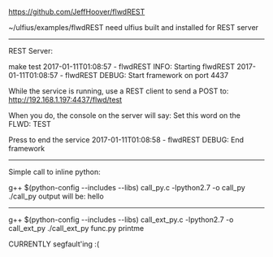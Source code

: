 https://github.com/JeffHoover/flwdREST

~/ulfius/examples/flwdREST
need ulfius built and installed for REST server

--------------
REST Server:

make test
2017-01-11T01:08:57 - flwdREST INFO: Starting flwdREST
2017-01-11T01:08:57 - flwdREST DEBUG: Start framework on port 4437

While the service is running, use a REST client to send a POST to:
http://192.168.1.197:4437/flwd/test

When you do, the console on the server will say:
    Set this word on the FLWD: TEST

Press <enter> to end the service
2017-01-11T01:08:58 - flwdREST DEBUG: End framework

--------------
Simple call to inline python:

g++ $(python-config --includes --libs) call_py.c -lpython2.7 -o call_py
./call_py
output will be:
   hello

--------------
g++ $(python-config --includes --libs) call_ext_py.c -lpython2.7 -o call_ext_py
./call_ext_py func.py printme

CURRENTLY segfault'ing :(




